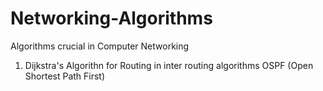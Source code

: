 # Networking-Algorithms
Algorithms crucial in Computer Networking 
1. Dijkstra's Algorithn for Routing in inter routing algorithms OSPF (Open Shortest Path First)